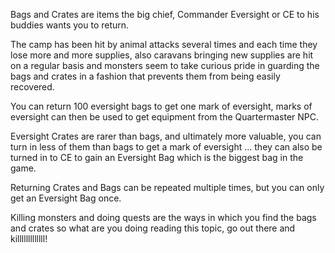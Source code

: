 ---
---
Bags and Crates are items the big chief, Commander Eversight or CE to his buddies wants you to return.

The camp has been hit by animal attacks several times and each time they lose more and more supplies, also caravans bringing new supplies are hit on a regular basis and monsters seem to take curious pride in guarding the bags and crates in a fashion that prevents them from being easily recovered.

You can return 100 eversight bags to get one mark of eversight, marks of eversight can then be used to get equipment from the Quartermaster NPC.

Eversight Crates are rarer than bags, and ultimately more valuable, you can turn in less of them than bags to get a mark of eversight ... they can also be turned in to CE to gain an Eversight Bag which is the biggest bag in the game.

Returning Crates and Bags can be repeated multiple times, but you can only get an Eversight Bag once.

Killing monsters and doing quests are the ways in which you find the bags and crates so what are you doing reading this topic, go out there and killlllllllllll!